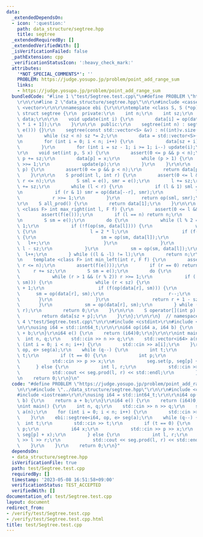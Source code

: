 ```yaml
---
data:
  _extendedDependsOn:
  - icon: ':question:'
    path: data_structure/segtree.hpp
    title: segtree
  _extendedRequiredBy: []
  _extendedVerifiedWith: []
  _isVerificationFailed: false
  _pathExtension: cpp
  _verificationStatusIcon: ':heavy_check_mark:'
  attributes:
    '*NOT_SPECIAL_COMMENTS*': ''
    PROBLEM: https://judge.yosupo.jp/problem/point_add_range_sum
    links:
    - https://judge.yosupo.jp/problem/point_add_range_sum
  bundledCode: "#line 1 \"test/Segtree.test.cpp\"\n#define PROBLEM \"https://judge.yosupo.jp/problem/point_add_range_sum\"\
    \r\n\r\n#line 2 \"data_structure/segtree.hpp\"\n\r\n#include <cassert>\r\n#include\
    \ <vector>\r\n\r\nnamespace ebi {\r\n\r\ntemplate <class S, S (*op)(S, S), S (*e)()>\
    \ struct segtree {\r\n  private:\r\n    int n;\r\n    int sz;\r\n    std::vector<S>\
    \ data;\r\n\r\n    void update(int i) {\r\n        data[i] = op(data[2 * i], data[2\
    \ * i + 1]);\r\n    }\r\n\r\n  public:\r\n    segtree(int n) : segtree(std::vector<S>(n,\
    \ e())) {}\r\n    segtree(const std::vector<S> &v) : n((int)v.size()), sz(1) {\r\
    \n        while (sz < n) sz *= 2;\r\n        data = std::vector<S>(2 * sz, e());\r\
    \n        for (int i = 0; i < n; i++) {\r\n            data[sz + i] = v[i];\r\n\
    \        }\r\n        for (int i = sz - 1; i >= 1; i--) update(i);\r\n    }\r\n\
    \r\n    void set(int p, S x) {\r\n        assert(0 <= p && p < n);\r\n       \
    \ p += sz;\r\n        data[p] = x;\r\n        while (p > 1) {\r\n            p\
    \ >>= 1;\r\n            update(p);\r\n        }\r\n    }\r\n\r\n    S get(int\
    \ p) {\r\n        assert(0 <= p && p < n);\r\n        return data[p + sz];\r\n\
    \    }\r\n\r\n    S prod(int l, int r) {\r\n        assert(0 <= l && l <= r &&\
    \ r <= n);\r\n        S sml = e(), smr = e();\r\n        l += sz;\r\n        r\
    \ += sz;\r\n        while (l < r) {\r\n            if (l & 1) sml = op(sml, data[l++]);\r\
    \n            if (r & 1) smr = op(data[--r], smr);\r\n            l >>= 1;\r\n\
    \            r >>= 1;\r\n        }\r\n        return op(sml, smr);\r\n    }\r\n\
    \r\n    S all_prod() {\r\n        return data[1];\r\n    }\r\n\r\n    template\
    \ <class F> int max_right(int l, F f) {\r\n        assert(0 <= l && l < n);\r\n\
    \        assert(f(e()));\r\n        if (l == n) return n;\r\n        l += sz;\r\
    \n        S sm = e();\r\n        do {\r\n            while (l % 2 == 0) l >>=\
    \ 1;\r\n            if (!f(op(sm, data[l]))) {\r\n                while (l < sz)\
    \ {\r\n                    l = 2 * l;\r\n                    if (f(op(sm, data[l])))\
    \ {\r\n                        sm = op(sm, data[l]);\r\n                     \
    \   l++;\r\n                    }\r\n                }\r\n                return\
    \ l - sz;\r\n            }\r\n            sm = op(sm, data[l]);\r\n          \
    \  l++;\r\n        } while ((l & -l) != l);\r\n        return n;\r\n    }\r\n\r\
    \n    template <class F> int min_left(int r, F f) {\r\n        assert(0 <= r &&\
    \ r <= n);\r\n        assert(f(e()));\r\n        if (r == 0) return 0;\r\n   \
    \     r += sz;\r\n        S sm = e();\r\n        do {\r\n            r--;\r\n\
    \            while (r > 1 && (r % 2)) r >>= 1;\r\n            if (!f(op(data[r],\
    \ sm))) {\r\n                while (r < sz) {\r\n                    r = 2 * r\
    \ + 1;\r\n                    if (f(op(data[r], sm))) {\r\n                  \
    \      sm = op(data[r], sm);\r\n                        r--;\r\n             \
    \       }\r\n                }\r\n                return r + 1 - sz;\r\n     \
    \       }\r\n            sm = op(data[r], sm);\r\n        } while ((r & -r) !=\
    \ r);\r\n        return 0;\r\n    }\r\n\r\n    S operator[](int p) const {\r\n\
    \        return data[sz + p];\r\n    }\r\n};\r\n\r\n}  // namespace ebi\r\n#line\
    \ 4 \"test/Segtree.test.cpp\"\n\r\n#include <cstdint>\r\n#include <iostream>\r\
    \n\r\nusing i64 = std::int64_t;\r\n\r\ni64 op(i64 a, i64 b) {\r\n    return a\
    \ + b;\r\n}\r\ni64 e() {\r\n    return (i64)0;\r\n}\r\n\r\nint main() {\r\n  \
    \  int n, q;\r\n    std::cin >> n >> q;\r\n    std::vector<i64> a(n);\r\n    for\
    \ (int i = 0; i < n; i++) {\r\n        std::cin >> a[i];\r\n    }\r\n    ebi::segtree<i64,\
    \ op, e> seg(a);\r\n    while (q--) {\r\n        int t;\r\n        std::cin >>\
    \ t;\r\n        if (t == 0) {\r\n            int p;\r\n            i64 x;\r\n\
    \            std::cin >> p >> x;\r\n            seg.set(p, seg[p] + x);\r\n  \
    \      } else {\r\n            int l, r;\r\n            std::cin >> l >> r;\r\n\
    \            std::cout << seg.prod(l, r) << std::endl;\r\n        }\r\n    }\r\
    \n    return 0;\r\n}\n"
  code: "#define PROBLEM \"https://judge.yosupo.jp/problem/point_add_range_sum\"\r\
    \n\r\n#include \"../data_structure/segtree.hpp\"\r\n\r\n#include <cstdint>\r\n\
    #include <iostream>\r\n\r\nusing i64 = std::int64_t;\r\n\r\ni64 op(i64 a, i64\
    \ b) {\r\n    return a + b;\r\n}\r\ni64 e() {\r\n    return (i64)0;\r\n}\r\n\r\
    \nint main() {\r\n    int n, q;\r\n    std::cin >> n >> q;\r\n    std::vector<i64>\
    \ a(n);\r\n    for (int i = 0; i < n; i++) {\r\n        std::cin >> a[i];\r\n\
    \    }\r\n    ebi::segtree<i64, op, e> seg(a);\r\n    while (q--) {\r\n      \
    \  int t;\r\n        std::cin >> t;\r\n        if (t == 0) {\r\n            int\
    \ p;\r\n            i64 x;\r\n            std::cin >> p >> x;\r\n            seg.set(p,\
    \ seg[p] + x);\r\n        } else {\r\n            int l, r;\r\n            std::cin\
    \ >> l >> r;\r\n            std::cout << seg.prod(l, r) << std::endl;\r\n    \
    \    }\r\n    }\r\n    return 0;\r\n}"
  dependsOn:
  - data_structure/segtree.hpp
  isVerificationFile: true
  path: test/Segtree.test.cpp
  requiredBy: []
  timestamp: '2023-05-08 16:51:58+09:00'
  verificationStatus: TEST_ACCEPTED
  verifiedWith: []
documentation_of: test/Segtree.test.cpp
layout: document
redirect_from:
- /verify/test/Segtree.test.cpp
- /verify/test/Segtree.test.cpp.html
title: test/Segtree.test.cpp
---
```

